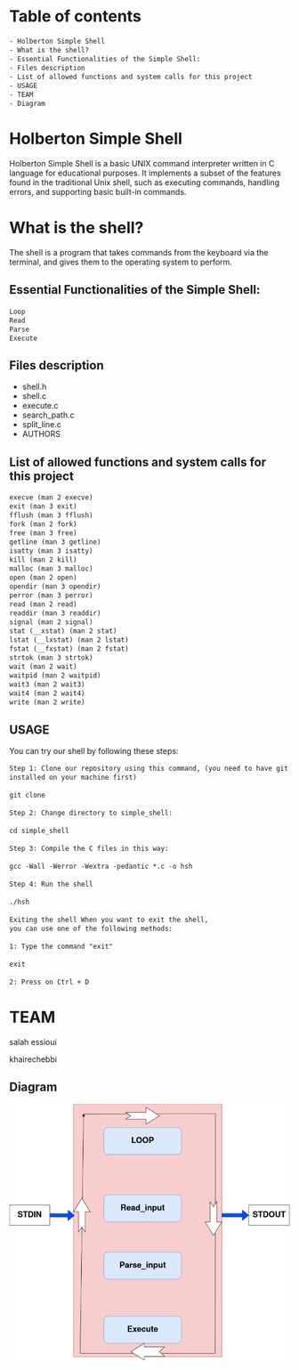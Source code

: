 
# Table of contents

    - Holberton Simple Shell
    - What is the shell?
    - Essential Functionalities of the Simple Shell:
    - Files description
    - List of allowed functions and system calls for this project
    - USAGE
    - TEAM
    - Diagram


# Holberton Simple Shell

Holberton Simple Shell is a basic UNIX command interpreter written in C language for educational purposes. It implements a subset of the features found in the traditional Unix shell, such as executing commands, handling errors, and supporting basic built-in commands.

# What is the shell?

The shell is a program that takes commands from the keyboard via the terminal, and gives them to the operating system to perform.

## Essential Functionalities of the Simple Shell:

    Loop
    Read
    Parse
    Execute

## Files description

- shell.h
- shell.c
- execute.c
- search_path.c
- split_line.c
- AUTHORS 

## List of allowed functions and system calls for this project

 
    execve (man 2 execve)
    exit (man 3 exit)
    fflush (man 3 fflush)
    fork (man 2 fork)
    free (man 3 free)
    getline (man 3 getline)
    isatty (man 3 isatty)
    kill (man 2 kill)
    malloc (man 3 malloc)
    open (man 2 open)
    opendir (man 3 opendir)
    perror (man 3 perror)
    read (man 2 read)
    readdir (man 3 readdir)
    signal (man 2 signal)
    stat (__xstat) (man 2 stat)
    lstat (__lxstat) (man 2 lstat)
    fstat (__fxstat) (man 2 fstat)
    strtok (man 3 strtok)
    wait (man 2 wait)
    waitpid (man 2 waitpid)
    wait3 (man 2 wait3)
    wait4 (man 2 wait4)
    write (man 2 write)

## USAGE

You can try our shell by following these steps:

    Step 1: Clone our repository using this command, (you need to have git  
    installed on your machine first)

    git clone 

    Step 2: Change directory to simple_shell: 

    cd simple_shell

    Step 3: Compile the C files in this way:   

    gcc -Wall -Werror -Wextra -pedantic *.c -o hsh

    Step 4: Run the shell

    ./hsh

    Exiting the shell When you want to exit the shell,
    you can use one of the following methods:

    1: Type the command "exit"

    exit

    2: Press on Ctrl + D

# TEAM

salah essioui

khairechebbi

##              Diagram 
![This diagram explain how shell work](https://github.com/khaireddinechebbi/holbertonschool-simple_shell/blob/main/Diagramme%20sans%20nom.drawio.png)
